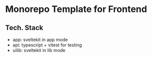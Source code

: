 # Monorepo Template for Frontend

## Tech. Stack

- app: sveltekit in app mode
- api: typescript + vitest for testing
- uilib: sveltekit in lib mode
